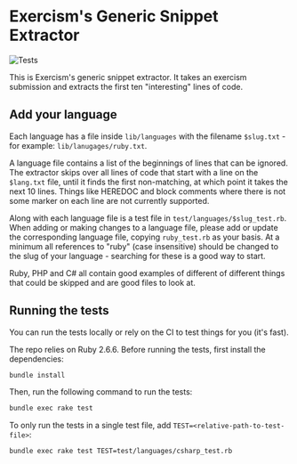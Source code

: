 # Exercism's Generic Snippet Extractor

![Tests](https://github.com/exercism/generic-snippet-extractor/workflows/Tests/badge.svg)

This is Exercism's generic snippet extractor.
It takes an exercism submission and extracts the first ten "interesting" lines of code.

## Add your language

Each language has a file inside `lib/languages` with the filename `$slug.txt` - for example: `lib/lanugages/ruby.txt`.

A language file contains a list of the beginnings of lines that can be ignored.
The extractor skips over all lines of code that start with a line on the `$lang.txt` file, until it finds the first non-matching, at which point it takes the next 10 lines.
Things like HEREDOC and block comments where there is not some marker on each line are not currently supported.

Along with each language file is a test file in `test/languages/$slug_test.rb`.
When adding or making changes to a language file, please add or update the corresponding language file, copying `ruby_test.rb` as your basis.
At a minimum all references to "ruby" (case insensitive) should be changed to the slug of your language - searching for these is a good way to start.

Ruby, PHP and C# all contain good examples of different of different things that could be skipped and are good files to look at.

## Running the tests

You can run the tests locally or rely on the CI to test things for you (it's fast).

The repo relies on Ruby 2.6.6.
Before running the tests, first install the dependencies:

```bash
bundle install
```

Then, run the following command to run the tests:

```bash
bundle exec rake test
```

To only run the tests in a single test file, add `TEST=<relative-path-to-test-file>`:

```bash
bundle exec rake test TEST=test/languages/csharp_test.rb
```

